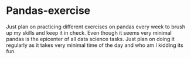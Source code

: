 # Pandas-exercise

Just plan on practicing different exercises on pandas every week to brush up my skills and keep it in check. Even though it seems very minimal pandas is the epicenter of all data science tasks. Just plan on doing it regularly as it takes very minimal time of the day and who am I kidding its fun. 
